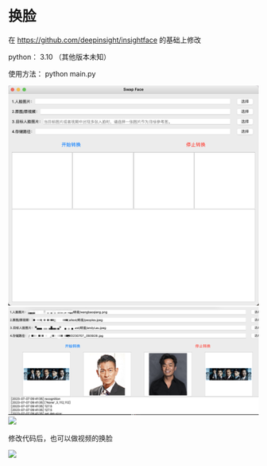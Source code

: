 <h1>换脸</h1>

在 https://github.com/deepinsight/insightface 的基础上修改

python： 3.10 （其他版本未知）

使用方法： python main.py 

<img src="resource/1.png">
<img src="resource/3.png">
<img src="resource/2.png">

修改代码后，也可以做视频的换脸

[![](https://i.ytimg.com/vi/thG-9h_xbBI/maxresdefault.jpg)](https://youtu.be/thG-9h_xbBI "")
